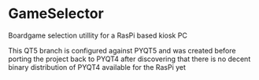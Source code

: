 GameSelector
============

Boardgame selection utillity for a RasPi based kiosk PC

This QT5 branch is configured against PYQT5 and was created
before porting the project back to PYQT4 after discovering that
there is no decent binary distribution of PYQT4 available for the RasPi yet

